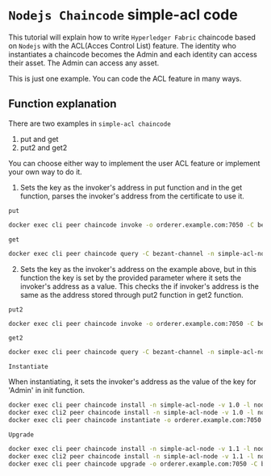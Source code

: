 # `Nodejs Chaincode` simple-acl code
This tutorial will explain how to write `Hyperledger Fabric` chaincode based on `Nodejs` with the ACL(Acces Control List) feature.
The identity who instantiates a chaincode becomes the Admin and each identity can access their asset.
The Admin can access any asset.

This is just one example. You can code the ACL feature in many ways.
                            
## Function explanation
There are two examples in ``simple-acl chaincode``
1) put and get
2) put2 and get2

You can choose either way to implement the user ACL feature or implement your own way to do it.
 

1. Sets the key as the invoker's address in put function and in the get function, parses the invoker's address from the certificate to use it.
  
``put``
```bash
docker exec cli peer chaincode invoke -o orderer.example.com:7050 -C bezant-channel -n simple-acl-node --peerAddresses peer0.bezant.example.com:7051 -c '{"Args":["put", "10"]}'
```

``get``
```bash
docker exec cli peer chaincode query -C bezant-channel -n simple-acl-node --peerAddresses peer0.bezant.example.com:7051 -c '{"Args":["get"]}'
```

2. Sets the key as the invoker's address on the example above, but in this function the key is set by the provided parameter where it sets the invoker's address as a value.
   This checks the if invoker's address is the same as the address stored through put2 function in get2 function. 
   
``put2``
```bash
docker exec cli peer chaincode invoke -o orderer.example.com:7050 -C bezant-channel -n simple-acl-node --peerAddresses peer0.bezant.example.com:7051 -c '{"Args":["put2", "a", "10"]}'
```

``get2``
```bash
docker exec cli peer chaincode query -C bezant-channel -n simple-acl-node --peerAddresses peer0.bezant.example.com:7051 -c '{"Args":["get", "a"]}'
```



``Instantiate``

When instantiating, it sets the invoker's address as the value of the key for 'Admin' in init function.
```bash
docker exec cli peer chaincode install -n simple-acl-node -v 1.0 -l node -p /opt/gopath/src/simple-acl-node
docker exec cli2 peer chaincode install -n simple-acl-node -v 1.0 -l node -p /opt/gopath/src/simple-acl-node                                                                                            
docker exec cli peer chaincode instantiate -o orderer.example.com:7050 -C bezant-channel -n simple-acl-node -v 1.0 -c '{"Args":["init"]}'               
```

``Upgrade``
```bash
docker exec cli peer chaincode install -n simple-acl-node -v 1.1 -l node -p /opt/gopath/src/simple-acl-node
docker exec cli2 peer chaincode install -n simple-acl-node -v 1.1 -l node -p /opt/gopath/src/simple-acl-node                                                                                           
docker exec cli peer chaincode upgrade -o orderer.example.com:7050 -C bezant-channel -n simple-acl-node -v 1.1 -c '{"Args":["init"]}'               
```
